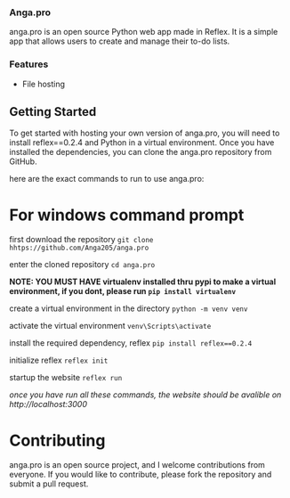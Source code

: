 ### Anga.pro
anga.pro is an open source Python web app made in Reflex. It is a simple app that allows users to create and manage their to-do lists.

### Features
* File hosting

## Getting Started
To get started with hosting your own version of anga.pro, you will need to install reflex==0.2.4 and Python in a virtual environment. Once you have installed the dependencies, you can clone the anga.pro repository from GitHub.

here are the exact commands to run to use anga.pro:

# For windows command prompt

first download the repository
`git clone hhtps://github.com/Anga205/anga.pro`

enter the cloned repository
`cd anga.pro`

**NOTE: YOU MUST HAVE virtualenv installed thru pypi to make a virtual environment, if you dont, please run `pip install virtualenv`**

create a virtual environment in the directory
`python -m venv venv`

activate the virtual environment
`venv\Scripts\activate`

install the required dependency, reflex
`pip install reflex==0.2.4`

initialize reflex
`reflex init`

startup the website
`reflex run`

*once you have run all these commands, the website should be avalible on http://localhost:3000*

# Contributing
anga.pro is an open source project, and I welcome contributions from everyone. If you would like to contribute, please fork the repository and submit a pull request.